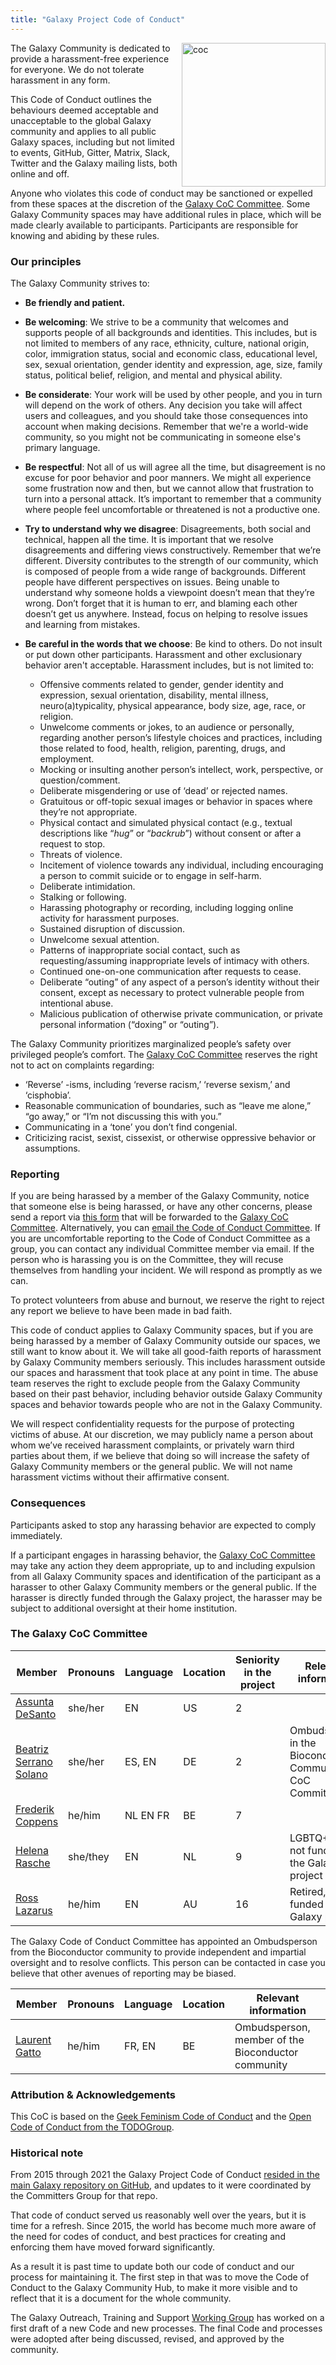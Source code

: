 ```yaml
---
title: "Galaxy Project Code of Conduct"
---
```



<img src="/images/undraw-illustrations/coc.svg" alt="coc" style="width:230px; float:right;"/>

The Galaxy Community is dedicated to provide a harassment-free experience for everyone. We do not tolerate harassment in any form.

This Code of Conduct outlines the behaviours deemed acceptable and unacceptable to the global Galaxy community and applies to all public Galaxy spaces, including but not limited to events, GitHub, Gitter, Matrix, Slack, Twitter and the Galaxy mailing lists, both online and off. 

Anyone who violates this code of conduct may be sanctioned or expelled from these spaces at the discretion of the [Galaxy CoC Committee](#the-galaxy-coc-committee).
Some Galaxy Community spaces may have additional rules in place, which will be made clearly available to participants. Participants are responsible for knowing and abiding by these rules.

### Our principles

The Galaxy Community strives to:

* **Be friendly and patient.**

* **Be welcoming**: We strive to be a community that welcomes and supports people of all backgrounds and identities. This includes, but is not limited to members of any race, ethnicity, culture, national origin, color, immigration status, social and economic class, educational level, sex, sexual orientation, gender identity and expression, age, size, family status, political belief, religion, and mental and physical ability.

* **Be considerate**: Your work will be used by other people, and you in turn will depend on the work of others. Any decision you take will affect users and colleagues, and you should take those consequences into account when making decisions. Remember that we're a world-wide community, so you might not be communicating in someone else's primary language.

* **Be respectful**: Not all of us will agree all the time, but disagreement is no excuse for poor behavior and poor manners. We might all experience some frustration now and then, but we cannot allow that frustration to turn into a personal attack. It’s important to remember that a community where people feel uncomfortable or threatened is not a productive one.

* **Try to understand why we disagree**: Disagreements, both social and technical, happen all the time. It is important that we resolve disagreements and differing views constructively. Remember that we’re different. Diversity contributes to the strength of our community, which is composed of people from a wide range of backgrounds. Different people have different perspectives on issues. Being unable to understand why someone holds a viewpoint doesn’t mean that they’re wrong. Don’t forget that it is human to err, and blaming each other doesn’t get us anywhere. Instead, focus on helping to resolve issues and learning from mistakes.

* **Be careful in the words that we choose**: Be kind to others. Do not insult or put down other participants. Harassment and other exclusionary behavior aren't acceptable. Harassment includes, but is not limited to:

  - Offensive comments related to gender, gender identity and expression, sexual orientation, disability, mental illness, neuro(a)typicality, physical appearance, body size, age, race, or religion.
  - Unwelcome comments or jokes, to an audience or personally, regarding another person’s lifestyle choices and practices, including those related to food, health, religion, parenting, drugs, and employment.
  - Mocking or insulting another person’s intellect, work, perspective, or question/comment.
  - Deliberate misgendering or use of ‘dead’ or rejected names.
  - Gratuitous or off-topic sexual images or behavior in spaces where they’re not appropriate.
  - Physical contact and simulated physical contact (e.g., textual descriptions like “*hug*” or “*backrub*”) without consent or after a request to stop.
  - Threats of violence.
  - Incitement of violence towards any individual, including encouraging a person to commit suicide or to engage in self-harm.
  - Deliberate intimidation.
  - Stalking or following.
  - Harassing photography or recording, including logging online activity for harassment purposes.
  - Sustained disruption of discussion.
  - Unwelcome sexual attention.
  - Patterns of inappropriate social contact, such as requesting/assuming inappropriate levels of intimacy with others.
  - Continued one-on-one communication after requests to cease.
  - Deliberate “outing” of any aspect of a person’s identity without their consent, except as necessary to protect vulnerable people from intentional abuse.
  - Malicious publication of otherwise private communication, or private personal information (“doxing” or “outing”).


The Galaxy Community prioritizes marginalized people’s safety over privileged people’s comfort. The [Galaxy CoC Committee](#the-galaxy-coc-committee) reserves the right not to act on complaints regarding:
- ‘Reverse’ -isms, including ‘reverse racism,’ ‘reverse sexism,’ and ‘cisphobia’.
- Reasonable communication of boundaries, such as “leave me alone,” “go away,” or “I’m not discussing this with you.”
- Communicating in a ‘tone’ you don’t find congenial.
- Criticizing racist, sexist, cissexist, or otherwise oppressive behavior or assumptions.


### Reporting

If you are being harassed by a member of the Galaxy Community, notice that someone else is being harassed, or have any other concerns, please send a report via [this form](bit.ly/reporting-coc) that will be forwarded to the [Galaxy CoC Committee](#the-galaxy-coc-committee). Alternatively, you can [email the Code of Conduct Committee](mailto:code-of-conduct@lists.galaxyproject.org). If you are uncomfortable reporting to the Code of Conduct Committee as a group, you can contact any individual Committee member via email. If the person who is harassing you is on the Committee, they will recuse themselves from handling your incident. We will respond as promptly as we can.

To protect volunteers from abuse and burnout, we reserve the right to reject any report we believe to have been made in bad faith. 

This code of conduct applies to Galaxy Community spaces, but if you are being harassed by a member of Galaxy Community outside our spaces, we still want to know about it. We will take all good-faith reports of harassment by Galaxy Community members seriously. This includes harassment outside our spaces and harassment that took place at any point in time. The abuse team reserves the right to exclude people from the Galaxy Community based on their past behavior, including behavior outside Galaxy Community spaces and behavior towards people who are not in the Galaxy Community.

We will respect confidentiality requests for the purpose of protecting victims of abuse. At our discretion, we may publicly name a person about whom we’ve received harassment complaints, or privately warn third parties about them, if we believe that doing so will increase the safety of Galaxy Community members or the general public. We will not name harassment victims without their affirmative consent.

### Consequences

Participants asked to stop any harassing behavior are expected to comply immediately.

If a participant engages in harassing behavior, the [Galaxy CoC Committee](#the-galaxy-coc-committee) may take any action they deem appropriate, up to and including expulsion from all Galaxy Community spaces and identification of the participant as a harasser to other Galaxy Community members or the general public. If the harasser is directly funded through the Galaxy project, the harasser may be subject to additional oversight at their home institution.

### The Galaxy CoC Committee

| Member | Pronouns | Language | Location | Seniority in the project | Relevant information |
| --- | --- | --- | --- | --- | --- |
| [Assunta DeSanto](mailto:assuntad23@gmail.com) | she/her | EN | US | 2 ||
| [Beatriz Serrano Solano](mailto:beatrizserrano.galaxy@gmail.com) | she/her | ES, EN | DE | 2 | Ombudsperson in the Bioconductor Community CoC Committee |
| [Frederik Coppens](mailto:frcop@psb.vib-ugent.be) | he/him | NL EN FR | BE | 7 ||
| [Helena Rasche](mailto:helena.rasche@gmail.com) | she/they | EN | NL | 9 | LGBTQ+ 🏳️‍⚧️🏳️‍🌈, not funded by the Galaxy project |
| [Ross Lazarus](mailto:ross.lazarus@gmail.com) | he/him | EN | AU | 16 | Retired, not funded by the Galaxy project |

The Galaxy Code of Conduct Committee has appointed an Ombudsperson from the Bioconductor community to provide independent and impartial oversight and to resolve conflicts. This person can be contacted in case you believe that other avenues of reporting may be biased.

| Member | Pronouns | Language | Location | Relevant information |
| --- | --- | --- | --- | --- |
| [Laurent Gatto](mailto:laurent.gatto@gmail.com) | he/him | FR, EN | BE | Ombudsperson, member of the Bioconductor community |

### Attribution & Acknowledgements

This CoC is based on the [Geek Feminism Code of Conduct](https://geekfeminismdotorg.wordpress.com/about/code-of-conduct/) and the [Open Code of Conduct from the TODOGroup](https://todogroup.org/blog/followup-open-code-of-conduct/).

### Historical note

From 2015 through 2021 the Galaxy Project Code of Conduct [resided in the main Galaxy repository on GitHub](https://github.com/galaxyproject/galaxy/blob/57d6a3857d397fedf9fbed724241584fd031033b/CODE_OF_CONDUCT.md), and updates to it were coordinated by the Committers Group for that repo.

That code of conduct served us reasonably well over the years, but it is time for a refresh. Since 2015, the world has become much more aware of the need for codes of conduct, and best practices for creating and enforcing them have moved forward significantly.

As a result it is past time to update both our code of conduct and our process for maintaining it.  The first step in that was to move the Code of Conduct to the Galaxy Community Hub, to make it more visible and to reflect that it is a document for the whole community.

The Galaxy Outreach, Training and Support [Working Group](/community/wg/) has worked on a first draft of a new Code and new processes. The final Code and processes were adopted after being discussed, revised, and approved by the community.
